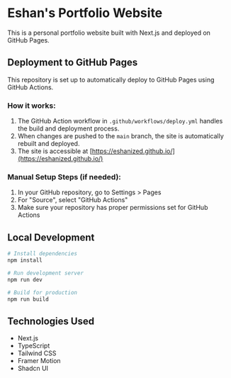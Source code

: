 # Eshan's Portfolio Website

This is a personal portfolio website built with Next.js and deployed on GitHub Pages.

## Deployment to GitHub Pages

This repository is set up to automatically deploy to GitHub Pages using GitHub Actions.

### How it works:

1. The GitHub Action workflow in `.github/workflows/deploy.yml` handles the build and deployment process.
2. When changes are pushed to the `main` branch, the site is automatically rebuilt and deployed.
3. The site is accessible at [https://eshanized.github.io/](https://eshanized.github.io/)

### Manual Setup Steps (if needed):

1. In your GitHub repository, go to Settings > Pages
2. For "Source", select "GitHub Actions"
3. Make sure your repository has proper permissions set for GitHub Actions

## Local Development

```bash
# Install dependencies
npm install

# Run development server
npm run dev

# Build for production
npm run build
```

## Technologies Used

- Next.js
- TypeScript
- Tailwind CSS
- Framer Motion
- Shadcn UI 